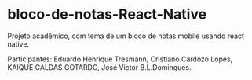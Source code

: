 # bloco-de-notas-React-Native
Projeto acadêmico, com tema de um bloco de notas mobile usando react native.

Participantes: Eduardo Henrique Tresmann, Cristiano Cardozo Lopes, KAIQUE CALDAS GOTARDO, José Victor B.L.Domingues.
